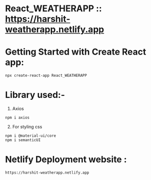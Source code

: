 # React_WEATHERAPP :: https://harshit-weatherapp.netlify.app

# Getting Started with Create React app:
```
npx create-react-app React_WEATHERAPP
```
# Library used:-

1. Axios
```
npm i axios
```

2. For styling css
```
npm i @material-ui/core
npm i semanticUI
```



# Netlify Deployment website : 
```
https://harshit-weatherapp.netlify.app
```
